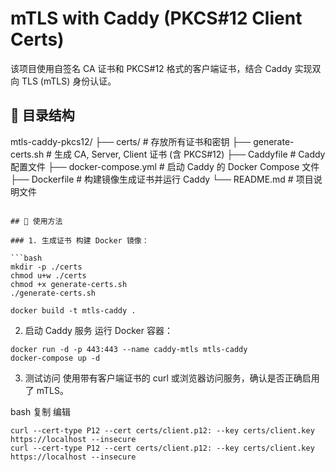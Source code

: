 # mTLS with Caddy (PKCS#12 Client Certs)

该项目使用自签名 CA 证书和 PKCS#12 格式的客户端证书，结合 Caddy 实现双向 TLS (mTLS) 身份认证。

## 📁 目录结构

mtls-caddy-pkcs12/
├── certs/                      # 存放所有证书和密钥
├── generate-certs.sh           # 生成 CA, Server, Client 证书 (含 PKCS#12)
├── Caddyfile                   # Caddy 配置文件
├── docker-compose.yml          # 启动 Caddy 的 Docker Compose 文件
├── Dockerfile                  # 构建镜像生成证书并运行 Caddy
└── README.md                   # 项目说明文件


~~~

## 🚀 使用方法

### 1. 生成证书 构建 Docker 镜像：

```bash
mkdir -p ./certs
chmod u+w ./certs
chmod +x generate-certs.sh
./generate-certs.sh

docker build -t mtls-caddy .
~~~

2. 启动 Caddy 服务 运行 Docker 容器：
~~~
docker run -d -p 443:443 --name caddy-mtls mtls-caddy
docker-compose up -d
~~~
3. 测试访问 使用带有客户端证书的 curl 或浏览器访问服务，确认是否正确启用了 mTLS。

bash
复制
编辑

~~~
curl --cert-type P12 --cert certs/client.p12: --key certs/client.key https://localhost --insecure
curl --cert-type P12 --cert certs/client.p12: --key certs/client.key https://localhost --insecure


~~~